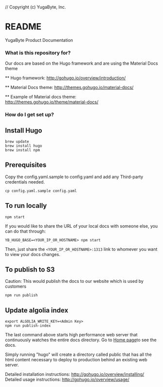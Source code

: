 // Copyright (c) YugaByte, Inc.

# README #

YugaByte Product Documentation

### What is this repository for? ###


Our docs are based on the Hugo framework and are using the Material Docs theme

** Hugo framework: http://gohugo.io/overview/introduction/

** Material Docs theme: http://themes.gohugo.io/material-docs/

** Example of Material docs theme: http://themes.gohugo.io/theme/material-docs/


### How do I get set up? ###

## Install Hugo ##
```
brew update
brew install hugo
brew install npm
```

## Prerequisites ##
Copy the config.yaml.sample to config.yaml and add any Third-party credentials needed.
```
cp config.yaml.sample config.yaml
```


## To run locally ##
```
npm start
```

If you would like to share the URL of your local docs with someone else, you can do that through:
```
YB_HUGO_BASE=<YOUR_IP_OR_HOSTNAME> npm start
```

Then, just share the `<YOUR_IP_OR_HOSTNAME>:1313` link to whomever you want to view your docs changes.

## To publish to S3 ##
Caution: This would publish the docs to our website which is used by customers
```
npm run publish
```

## Update algolia index ##
```
export ALGOLIA_WRITE_KEY=<Admin Key>
npm run publish-index
```
The last command above starts high performance web server that continuously watches the entire docs directory. Go to [Home page](/)to see the docs.

Simply running "hugo" will create a directory called public that has all the html content necessary to deploy to production behind an existing web server.

Detailed installation instructions: http://gohugo.io/overview/installing/
Detailed usage instructions: http://gohugo.io/overview/usage/
